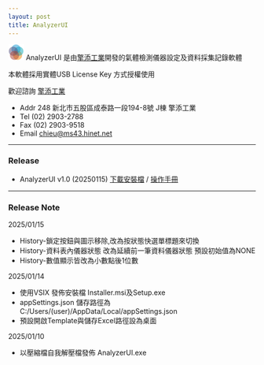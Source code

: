 ```yaml
---
layout: post
title: AnalyzerUI
---
```

![AnalyzerUI](https://github.com/yazelin/yazelin.github.io/raw/refs/heads/master/Release/AnalyzerUI/AnalyzerUI-Icon-32.png) AnalyzerUI 是由[擎添工業](https://ching-tech.com/)開發的氣體檢測儀器設定及資料採集記錄軟體

本軟體採用實體USB License Key 方式授權使用

歡迎諮詢 [擎添工業](https://ching-tech.com/)
- Addr 248 新北市五股區成泰路一段194-8號 J棟 擎添工業
- Tel (02) 2903-2788
- Fax (02) 2903-9518
- Email chieu@ms43.hinet.net

---
### Release

- AnalyzerUI v1.0 (20250115) 
[下載安裝檔](https://github.com/yazelin/yazelin.github.io/raw/refs/heads/master/Release/AnalyzerUI/Setup20250115.zip) / 
[操作手冊](https://docs.google.com/presentation/d/1vMC8totW6PzqluOyhYm6pcSRuT_h-w-1fbskHXCPBik/edit?usp=sharing)


---
### Release Note

2025/01/15
- History-鎖定按鈕與圖示移除,改為按狀態快選單標題來切換
- History-資料表內儀器狀態 改為延續前一筆資料儀器狀態 預設初始值為NONE
- History-數值顯示皆改為小數點後1位數

2025/01/14
- 使用VSIX 發佈安裝檔 Installer.msi及Setup.exe
- appSettings.json 儲存路徑為 C:/Users/(user)/AppData/Local/appSettings.json
- 預設開啟Template與儲存Excel路徑設為桌面

2025/01/10
- 以壓縮檔自我解壓檔發佈 AnalyzerUI.exe